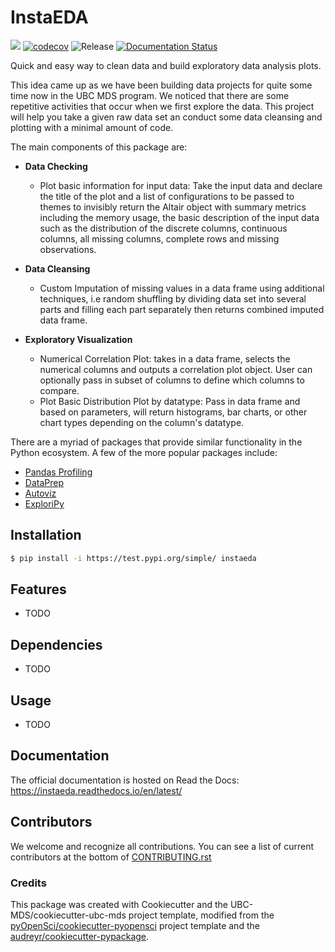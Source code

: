 # InstaEDA 

![](https://github.com/UBC-MDS/instaeda_py/workflows/build/badge.svg) [![codecov](https://codecov.io/gh/UBC-MDS/instaeda_py/branch/main/graph/badge.svg)](https://codecov.io/gh/UBC-MDS/instaeda_py) ![Release](https://github.com/UBC-MDS/instaeda_py/workflows/Release/badge.svg) [![Documentation Status](https://readthedocs.org/projects/instaeda/badge/?version=latest)](https://instaeda.readthedocs.io/en/latest/?badge=latest)

Quick and easy way to clean data and build exploratory data analysis plots.

This idea came up as we have been building data projects for quite some time now in the UBC MDS program. We noticed that there are some repetitive activities that occur when we first explore the data. This project will help you take a given raw data set an conduct some data cleansing and plotting with a minimal amount of code.

The main components of this package are:

- **Data Checking**
  - Plot basic information for input data: Take the input data and declare the title of the plot and a list of configurations to be passed to themes to invisibly return the Altair object with summary metrics including the memory usage, the basic description of the input data such as the distribution of the discrete columns, continuous columns, all missing columns, complete rows and missing observations. 
  
- **Data Cleansing**
  - Custom Imputation of missing values in a data frame using additional techniques, i.e random shuffling by dividing data set into several parts and filling each part separately then returns combined imputed data frame.

- **Exploratory Visualization**
  - Numerical Correlation Plot: takes in a data frame, selects the numerical columns and outputs a correlation plot object. User can optionally pass in subset of columns to define which columns to compare.
  - Plot Basic Distribution Plot by datatype: Pass in data frame and based on parameters, will return histograms, bar charts, or other chart types depending on the column's datatype.

There are a myriad of packages that provide similar functionality in the Python ecosystem. A few of the more popular packages include:

- [Pandas Profiling](https://github.com/pandas-profiling/pandas-profiling)
- [DataPrep](https://docs.dataprep.ai/index.html)
- [Autoviz](https://pypi.org/project/autoviz/)
- [ExploriPy](https://pypi.org/project/ExploriPy/)

## Installation

```bash
$ pip install -i https://test.pypi.org/simple/ instaeda
```

## Features

- TODO

## Dependencies

- TODO

## Usage

- TODO

## Documentation

The official documentation is hosted on Read the Docs: https://instaeda.readthedocs.io/en/latest/

## Contributors

We welcome and recognize all contributions. You can see a list of current contributors at the bottom of [CONTRIBUTING.rst](https://github.com/UBC-MDS/instaeda_py/blob/main/CONTRIBUTING.rst)

### Credits

This package was created with Cookiecutter and the UBC-MDS/cookiecutter-ubc-mds project template, modified from the [pyOpenSci/cookiecutter-pyopensci](https://github.com/pyOpenSci/cookiecutter-pyopensci) project template and the [audreyr/cookiecutter-pypackage](https://github.com/audreyr/cookiecutter-pypackage).
